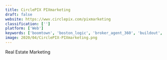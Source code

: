 ```yaml
---
title: CirclePIX PIXmarketing
draft: false 
website: https://wwv.circlepix.com/pixmarketing
classification: ['']
platform: ['Web']
keywords: ['boomtown', 'boston_logic', 'broker_agent_360', 'buildout', 'chime', 'fire_point', 'ixact_contact_real_estate_crm', 'nestio', 'placester', 'point2_agent', 'real_geeks', 'turbo_tenant', 'wise_agent', 'z_buyer', 'zurple']
image: 2020/04/CirclePIX-PIXmarketing.png
---
```

Real Estate Marketing